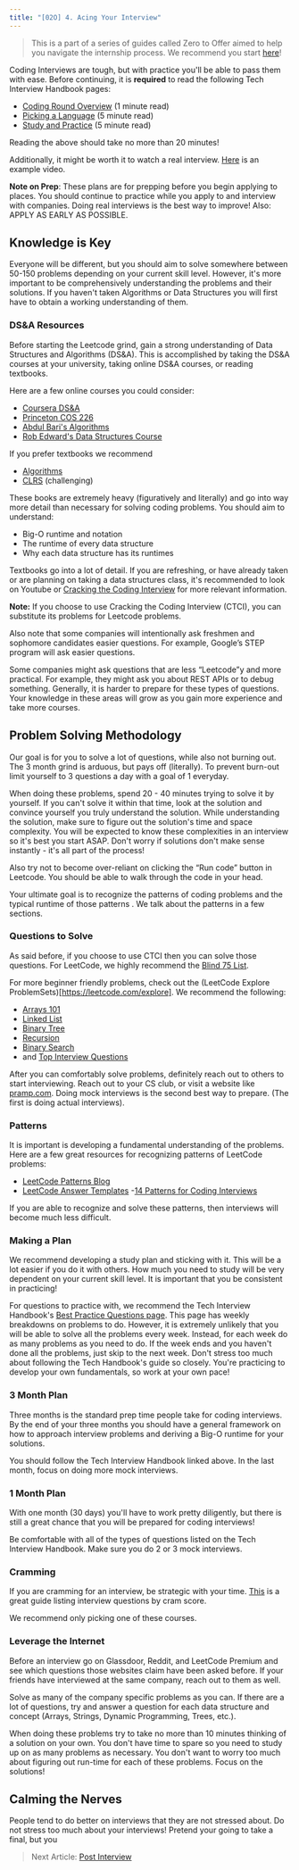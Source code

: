 ```yaml
---
title: "[02O] 4. Acing Your Interview"
---
```


> This is a part of a series of guides called Zero to Offer aimed to help you navigate the internship process. We recommend you start [here](/zero-to-offer/)!

Coding Interviews are tough, but with practice you'll be able to pass them with ease. Before continuing, it is **required** to read the following Tech Interview Handbook pages:

- [Coding Round Overview](https://yangshun.github.io/tech-interview-handbook/coding-round-overview) (1 minute read)
- [Picking a Language](https://yangshun.github.io/tech-interview-handbook/picking-a-language) (5 minute read)
- [Study and Practice](https://yangshun.github.io/tech-interview-handbook/study-and-practice) (5 minute read)

Reading the above should take no more than 20 minutes!

Additionally, it might be worth it to watch a real interview. [Here](https://www.youtube.com/watch?v=3Q_oYDQ2whs) is an example video.

**Note on Prep**: These plans are for prepping before you begin applying to places. You should continue to practice while you apply to and interview with companies. Doing real interviews is the best way to improve! Also: APPLY AS EARLY AS POSSIBLE.

## Knowledge is Key

Everyone will be different, but you should aim to solve somewhere between 50-150 problems depending on your current skill level. However, it's more important to be comprehensively understanding the problems and their solutions. If you haven't taken Algorithms or Data Structures you will first have to obtain a working understanding of them.

### DS&A Resources

Before starting the Leetcode grind, gain a strong understanding of Data Structures and Algorithms (DS&A). This is accomplished by taking the DS&A courses at your university, taking online DS&A courses, or reading textbooks.

Here are a few online courses you could consider:

- [Coursera DS&A](https://www.coursera.org/specializations/data-structures-algorithms)
- [Princeton COS 226](https://www.youtube.com/playlist?list=PLaLOVNqqD-2Hz-wATEaLxBGsZcdcDzMBw)
- [Abdul Bari's Algorithms](https://www.youtube.com/watch?v=0IAPZzGSbME&list=PLDN4rrl48XKpZkf03iYFl-O29szjTrs_O)
- [Rob Edward's Data Structures Course](https://www.youtube.com/watch?v=zgCnMvvw6Oo&list=PLpPXw4zFa0uKKhaSz87IowJnOTzh9tiBk)

If you prefer textbooks we recommend

- [Algorithms](https://algs4.cs.princeton.edu/home/)
- [CLRS](https://en.wikipedia.org/wiki/Introduction_to_Algorithms) (challenging)

These books are extremely heavy (figuratively and literally) and go into way more detail than necessary for solving coding problems. You should aim to understand:

- Big-O runtime and notation
- The runtime of every data structure
- Why each data structure has its runtimes

Textbooks go into a lot of detail. If you are refreshing, or have already taken or are planning on taking a data structures class, it's recommended to look on Youtube or [Cracking the Coding Interview](http://www.crackingthecodinginterview.com/) for more relevant information.

**Note:** If you choose to use Cracking the Coding Interview (CTCI), you can substitute its problems for Leetcode problems.

Also note that some companies will intentionally ask freshmen and sophomore candidates easier questions. For example, Google’s STEP program will ask easier questions.

Some companies might ask questions that are less “Leetcode”y and more practical. For example, they might ask you about REST APIs or to debug something. Generally, it is harder to prepare for these types of questions. Your knowledge in these areas will grow as you gain more experience and take more courses.

## Problem Solving Methodology

Our goal is for you to solve a lot of questions, while also not burning out. The 3 month grind is arduous, but pays off (literally). To prevent burn-out limit yourself to 3 questions a day with a goal of 1 everyday.

When doing these problems, spend 20 - 40 minutes trying to solve it by yourself. If you can't solve it within that time, look at the solution and convince yourself you truly understand the solution. While understanding the solution, make sure to figure out the solution's time and space complexity. You will be expected to know these complexities in an interview so it's best you start ASAP. Don't worry if solutions don't make sense instantly - it's all part of the process!

Also try not to become over-reliant on clicking the “Run code” button in Leetcode. You should be able to walk through the code in your head.

Your ultimate goal is to recognize the patterns of coding problems and the typical runtime of those patterns . We talk about the patterns in a few sections.

### Questions to Solve

As said before, if you choose to use CTCI then you can solve those questions. For LeetCode, we highly recommend the [Blind 75 List](https://www.teamblind.com/post/New-Year-Gift---Curated-List-of-Top-100-LeetCode-Questions-to-Save-Your-Time-OaM1orEU).

For more beginner friendly problems, check out the (LeetCode Explore ProblemSets)[https://leetcode.com/explore]. We recommend the following:

- [Arrays 101](https://leetcode.com/explore/learn/card/fun-with-arrays/)
- [Linked List](https://leetcode.com/explore/learn/card/linked-list/)
- [Binary Tree](https://leetcode.com/explore/learn/card/data-structure-tree/)
- [Recursion](https://leetcode.com/explore/learn/card/recursion-i/)
- [Binary Search](https://leetcode.com/explore/learn/card/binary-search/)
- and [Top Interview Questions](https://leetcode.com/explore/featured/card/top-interview-questions-easy/)

After you can comfortably solve problems, definitely reach out to others to start interviewing. Reach out to your CS club, or visit a website like [pramp.com](https://www.pramp.com/#/). Doing mock interviews is the second best way to prepare. (The first is doing actual interviews).

### Patterns

It is important is developing a fundamental understanding of the problems. Here are a few great resources for recognizing patterns of LeetCode problems:

- [LeetCode Patterns Blog](https://medium.com/leetcode-patterns)
- [LeetCode Answer Templates](https://jeremyaguilon.me/blog/a_collection_of_whiteboard_interview_templates) -[14 Patterns for Coding Interviews](https://hackernoon.com/14-patterns-to-ace-any-coding-interview-question-c5bb3357f6ed)

If you are able to recognize and solve these patterns, then interviews will become much less difficult.

### Making a Plan

We recommend developing a study plan and sticking with it. This will be a lot easier if you do it with others. How much you need to study will be very dependent on your current skill level. It is important that you be consistent in practicing!

For questions to practice with, we recommend the Tech Interview Handbook's [Best Practice Questions page](https://yangshun.github.io/tech-interview-handbook/best-practice-questions). This page has weekly breakdowns on problems to do. However, it is extremely unlikely that you will be able to solve all the problems every week. Instead, for each week do as many problems as you need to do. If the week ends and you haven't done all the problems, just skip to the next week. Don't stress too much about following the Tech Handbook's guide so closely. You're practicing to develop your own fundamentals, so work at your own pace!

### 3 Month Plan

Three months is the standard prep time people take for coding interviews. By the end of your three months you should have a general framework on how to approach interview problems and deriving a Big-O runtime for your solutions.

You should follow the Tech Interview Handbook linked above. In the last month, focus on doing more mock interviews.

### 1 Month Plan

With one month (30 days) you'll have to work pretty diligently, but there is still a great chance that you will be prepared for coding interviews!

Be comfortable with all of the types of questions listed on the Tech Interview Handbook. Make sure you do 2 or 3 mock interviews.

### Cramming

If you are cramming for an interview, be strategic with your time. [This](https://jeremyaguilon.me/blog/ranking_interview_questions_by_cram_score) is a great guide listing interview questions by cram score.

We recommend only picking one of these courses.

### Leverage the Internet

Before an interview go on Glassdoor, Reddit, and LeetCode Premium and see which questions those websites claim have been asked before. If your friends have interviewed at the same company, reach out to them as well.

Solve as many of the company specific problems as you can. If there are a lot of questions, try and answer a question for each data structure and concept (Arrays, Strings, Dynamic Programming, Trees, etc.).

When doing these problems try to take no more than 10 minutes thinking of a solution on your own. You don't have time to spare so you need to study up on as many problems as necessary. You don't want to worry too much about figuring out run-time for each of these problems. Focus on the solutions!

## Calming the Nerves

People tend to do better on interviews that they are not stressed about. Do not stress too much about your interviews! Pretend your going to take a final, but you

> Next Article: [Post Interview](/zero-to-offer/post-interview)
